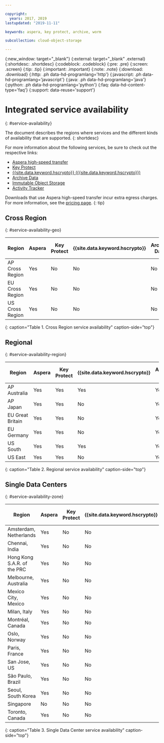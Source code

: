 ```yaml
---

copyright:
  years: 2017, 2019
lastupdated: "2019-11-11"

keywords: aspera, key protect, archive, worm

subcollection: cloud-object-storage

---
```

{:new_window: target="_blank"}
{:external: target="_blank" .external}
{:shortdesc: .shortdesc}
{:codeblock: .codeblock}
{:pre: .pre}
{:screen: .screen}
{:tip: .tip}
{:important: .important}
{:note: .note}
{:download: .download} 
{:http: .ph data-hd-programlang='http'} 
{:javascript: .ph data-hd-programlang='javascript'} 
{:java: .ph data-hd-programlang='java'} 
{:python: .ph data-hd-programlang='python'}
{:faq: data-hd-content-type='faq'}
{:support: data-reuse='support'}

# Integrated service availability
{: #service-availability}

The document describes the regions where services and the different kinds of availability that are supported.
{: shortdesc}

For more information about the following services, be sure to check out the respective links:

* [Aspera high-speed transfer](/docs/services/cloud-object-storage/basics?topic=cloud-object-storage-aspera)
* [Key Protect](/docs/services/cloud-object-storage/basics/cloud-object-storage/basics?topic=cloud-object-storage-encryption#sse-kp)
* [{{site.data.keyword.hscrypto}} ({{site.data.keyword.hscrypto}})](/docs/services/cloud-object-storage?topic=cloud-object-storage-encryption)
* [Archive Data](/docs/services/cloud-object-storage/basics?topic=cloud-object-storage-archive)
* [Immutable Object Storage](/docs/services/cloud-object-storage/basics?topic=cloud-object-storage-immutable)
* [Activity Tracker](/docs/services/Activity-Tracker-with-LogDNA?topic=logdnaat-getting-started#getting-started)


Downloads that use Aspera high-speed transfer incur extra egress charges. For more information, see the [pricing page](https://www.ibm.com/cloud/object-storage).
{: tip}

## Cross Region
{: #service-availability-geo}

| Region          | Aspera | Key Protect | {{site.data.keyword.hscrypto}} | Archive Data | Immutable Object Storage | Activity Tracker | Functions |
|-----------------|--------|-------------|--------------------------------|--------------|--------------------------|------------------|-----------|
| AP Cross Region | Yes    | No          | No                             | No           | No                       | Tokyo            | No        |
| EU Cross Region | Yes    | No          | No                             | No           | No                       | Frankfurt        | No        |
| US Cross Region | Yes    | No          | No                             | No           | Yes                      | Dallas           | No        |
{: caption="Table 1. Cross Region service availability" caption-side="top"}

## Regional
{: #service-availability-region}

| Region           | Aspera | Key Protect | {{site.data.keyword.hscrypto}} | Archive Data | Immutable Object Storage | Activity Tracker | Functions |
|------------------|--------|-------------|--------------------------------|--------------|--------------------------|------------------|-----------|
| AP Australia     | Yes    | Yes         | Yes                            | Yes          | Yes                      | Sydney           | No        |
| AP Japan         | Yes    | Yes         | No                             | Yes          | Yes                      | Tokyo            | Yes       |
| EU Great Britain | Yes    | Yes         | No                             | Yes          | Yes                      | London           | Yes       |
| EU Germany       | Yes    | Yes         | No                             | Yes          | Yes                      | Frankfurt        | Yes       |
| US South         | Yes    | Yes         | Yes                            | Yes          | Yes                      | Dallas           | Yes       |
| US East          | Yes    | Yes         | No                             | Yes          | Yes                      | Dallas           | Yes       |
{: caption="Table 2. Regional service availability" caption-side="top"}

## Single Data Centers
{: #service-availability-zone}

| Region                      | Aspera | Key Protect | {{site.data.keyword.hscrypto}} | Archive Data | Immutable Object Storage | Activity Tracker | Functions |
|-----------------------------|--------|-------------|--------------------------------|--------------|--------------------------|------------------|-----------|
| Amsterdam, Netherlands      | Yes    | No          | No                             | No           | No                       | Frankfurt        | No        |
| Chennai, India              | Yes    | No          | No                             | No           | No                       | Tokyo            | No        |
| Hong Kong S.A.R. of the PRC | Yes    | No          | No                             | No           | No                       | Tokyo            | No        |
| Melbourne, Australia        | Yes    | No          | No                             | No           | No                       | Sydney           | No        |
| Mexico City, Mexico         | Yes    | No          | No                             | No           | No                       | Dallas           | No        |
| Milan, Italy                | Yes    | No          | No                             | No           | No                       | Frankfurt        | No        |
| Montréal, Canada            | Yes    | No          | No                             | No           | No                       | Dallas           | No        |
| Oslo, Norway                | Yes    | No          | No                             | No           | No                       | Frankfurt        | No        |
| Paris, France               | Yes    | No          | No                             | No           | No                       | Frankfurt        | No        |
| San Jose, US                | Yes    | No          | No                             | No           | No                       | Dallas           | No        |
| São Paulo, Brazil           | Yes    | No          | No                             | Yes          | No                       | Dallas           | No        |
| Seoul, South Korea          | Yes    | No          | No                             | No           | No                       | Tokyo            | No        |
| Singapore                   | No     | No          | No                             | No           | No                       | Tokyo            | No        |
| Toronto, Canada             | Yes    | No          | No                             | Yes          | No                       | Dallas           | No        |
{: caption="Table 3. Single Data Center service availability" caption-side="top"}

